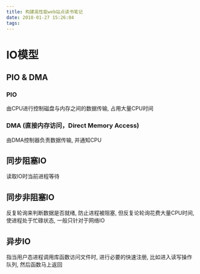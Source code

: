 ```yaml
---
title: 构建高性能web站点读书笔记
date: 2018-01-27 15:26:04
tags:
---
```


IO模型
======

PIO & DMA
----

### PIO

由CPU进行控制磁盘与内存之间的数据传输, 占用大量CPU时间

### DMA (直接内存访问，Direct Memory Access)

由DMA控制器负责数据传输, 并通知CPU

同步阻塞IO
---------

读取IO时当前进程等待

同步非阻塞IO
---------

反复轮询来判断数据是否就绪, 防止进程被阻塞, 但反复论轮询花费大量CPU时间, 使进程处于忙碌状态,
一般只针对于网络IO

异步IO
-------

指当用户态进程调用库函数访问文件时, 进行必要的快速注册, 比如进入读写操作队列, 然后函数马上返回



